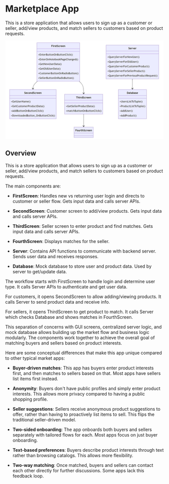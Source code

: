 # Marketplace App

This is a store application that allows users to sign up as a customer or seller, add/view products, and match sellers to customers based on product requests.

![uml](./uml.jpg)

## Overview

This is a store application that allows users to sign up as a customer or seller, add/view products, and match sellers to customers based on product requests.

The main components are:

- **FirstScreen**: Handles new vs returning user login and directs to customer or seller flow. Gets input data and calls server APIs.

- **SecondScreen**: Customer screen to add/view products. Gets input data and calls server APIs. 

- **ThirdScreen**: Seller screen to enter product and find matches. Gets input data and calls server APIs.

- **FourthScreen**: Displays matches for the seller.

- **Server**: Contains API functions to communicate with backend server. Sends user data and receives responses.

- **Database**: Mock database to store user and product data. Used by server to get/update data.


The workflow starts with FirstScreen to handle login and determine user type. It calls Server APIs to authenticate and get user data.

For customers, it opens SecondScreen to allow adding/viewing products. It calls Server to send product data and receive info.

For sellers, it opens ThirdScreen to get product to match. It calls Server which checks Database and shows matches in FourthScreen.

This separation of concerns with GUI screens, centralized server logic, and mock database allows building up the market flow and business logic modularly. The components work together to achieve the overall goal of matching buyers and sellers based on product interests.


Here are some conceptual differences that make this app unique compared to other typical market apps:

- **Buyer-driven matches**: This app has buyers enter product interests first, and then matches to sellers based on that. Most apps have sellers list items first instead.

- **Anonymity**: Buyers don't have public profiles and simply enter product interests. This allows more privacy compared to having a public shopping profile. 

- **Seller suggestions**: Sellers receive anonymous product suggestions to offer, rather than having to proactively list items to sell. This flips the traditional seller-driven model.

- **Two-sided onboarding**: The app onboards both buyers and sellers separately with tailored flows for each. Most apps focus on just buyer onboarding. 

- **Text-based preferences**: Buyers describe product interests through text rather than browsing catalogs. This allows more flexibility.

- **Two-way matching**: Once matched, buyers and sellers can contact each other directly for further discussions. Some apps lack this feedback loop.
